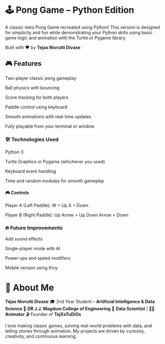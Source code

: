 # 🕹️ Pong Game – Python Edition
A classic retro Pong Game recreated using Python! This version is designed for simplicity and fun while demonstrating your Python skills using basic game logic and animation with the Turtle or Pygame library.

Built with ❤️ by **Tejas Nivrutti Divase**

## 🎮 Features
Two-player classic pong gameplay

Ball physics with bouncing

Score tracking for both players

Paddle control using keyboard

Smooth animations with real-time updates

Fully playable from your terminal or window

### 🛠️ Technologies Used
Python 3

Turtle Graphics or Pygame (whichever you used)

Keyboard event handling

Time and random modules for smooth gameplay

#### 🎮 Controls
Player A (Left Paddle):
W = Up
S = Down

Player B (Right Paddle):
Up Arrow = Up
Down Arrow = Down

### 🔥 Future Improvements
Add sound effects

Single-player mode with AI

Power-ups and speed modifiers

Mobile version using Kivy

# 👤 About Me
**Tejas Nivrutti Divase**
🎓 2nd Year Student – **Artificial Intelligence & Data Science**
🏫 **DR J.J. Magdum College of Engineering**
💼 **Data Scientist** | 🧑‍🎨 **Animator**
🎬 Founder of **TejXsTuDiOs**

I love making classic games, solving real-world problems with data, and telling stories through animation. My projects are driven by curiosity, creativity, and continuous learning.
